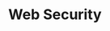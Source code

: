 ---
layout: workshop
title: Web Security
weight: 3
permalink: "/training/2017-06-11-web-security"
category: Security
description: Web security is important
image: "/images/training/2017-06-11-web-security.png"
stages: []
---